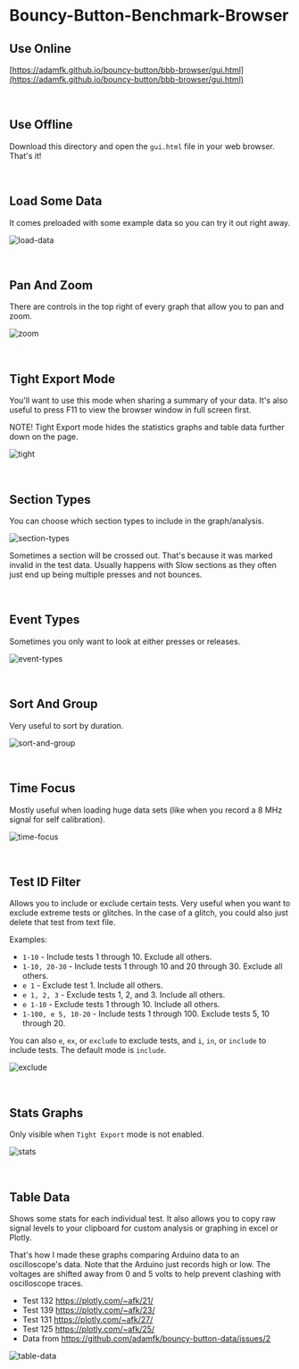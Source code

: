 # Bouncy-Button-Benchmark-Browser

## Use Online
[https://adamfk.github.io/bouncy-button/bbb-browser/gui.html](https://adamfk.github.io/bouncy-button/bbb-browser/gui.html)

<br>

## Use Offline
Download this directory and open the `gui.html` file in your web browser. That's it!

<br>

## Load Some Data
It comes preloaded with some example data so you can try it out right away.

![load-data](https://github.com/adamfk/bouncy-button/assets/274012/c0b850e6-874c-4bc6-8c7b-cba1cef32986)

<br>

## Pan And Zoom
There are controls in the top right of every graph that allow you to pan and zoom.

![zoom](https://github.com/adamfk/bouncy-button/assets/274012/c35d3c0d-3198-4199-ac08-76620c849f69)

<br>

## Tight Export Mode
You'll want to use this mode when sharing a summary of your data. It's also useful to press F11 to view the browser window in full screen first.

NOTE! Tight Export mode hides the statistics graphs and table data further down on the page.

![tight](https://github.com/adamfk/bouncy-button/assets/274012/12887477-8ab0-42ba-add3-85241d675f9f)

<br>

## Section Types
You can choose which section types to include in the graph/analysis.

![section-types](https://github.com/adamfk/bouncy-button/assets/274012/4d720844-e662-4e58-8e0f-a9d51b0ca3fb)

Sometimes a section will be crossed out. That's because it was marked invalid in the test data. Usually happens with Slow sections as they often just end up being multiple presses and not bounces.

<br>

## Event Types
Sometimes you only want to look at either presses or releases.

![event-types](https://github.com/adamfk/bouncy-button/assets/274012/96560f58-1c39-459e-8b18-596acef9c631)

<br>

## Sort And Group
Very useful to sort by duration.

![sort-and-group](https://github.com/adamfk/bouncy-button/assets/274012/aec34d85-73df-4aa5-8289-30e05b3dcf62)

<br>

## Time Focus
Mostly useful when loading huge data sets (like when you record a 8 MHz signal for self calibration).

![time-focus](https://github.com/adamfk/bouncy-button/assets/274012/104e4fbc-7a53-40dc-abc4-46c4bc4999c5)

<br>

## Test ID Filter
Allows you to include or exclude certain tests. Very useful when you want to exclude extreme tests or glitches. In the case of a glitch, you could also just delete that test from text file.

Examples:
- `1-10` - Include tests 1 through 10. Exclude all others.
- `1-10, 20-30` - Include tests 1 through 10 and 20 through 30. Exclude all others.
- `e 1` - Exclude test 1. Include all others.
- `e 1, 2, 3` - Exclude tests 1, 2, and 3. Include all others.
- `e 1-10` - Exclude tests 1 through 10. Include all others.
- `1-100, e 5, 10-20` - Include tests 1 through 100. Exclude tests 5, 10 through 20.

You can also `e`, `ex`, or `exclude` to exclude tests, and `i`, `in`, or `include` to include tests. The default mode is `include`.

![exclude](https://github.com/adamfk/bouncy-button/assets/274012/f8357cde-435b-4d52-a419-10de12a65bf6)

<br>

## Stats Graphs
Only visible when `Tight Export` mode is not enabled.

![stats](https://github.com/adamfk/bouncy-button/assets/274012/d9d63261-81fd-4dd0-81be-b868e5260321)

<br>

## Table Data
Shows some stats for each individual test. It also allows you to copy raw signal levels to your clipboard for custom analysis or graphing in excel or Plotly.

That's how I made these graphs comparing Arduino data to an oscilloscope's data. Note that the Arduino just records high or low. The voltages are shifted away from 0 and 5 volts to help prevent clashing with oscilloscope traces.
- Test 132 https://plotly.com/~afk/21/
- Test 139 https://plotly.com/~afk/23/
- Test 131 https://plotly.com/~afk/27/
- Test 125 https://plotly.com/~afk/25/
- Data from https://github.com/adamfk/bouncy-button-data/issues/2

![table-data](https://github.com/adamfk/bouncy-button/assets/274012/a0c02972-72b7-43b7-8cb4-38bc97420540)


